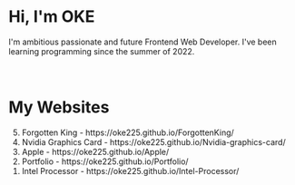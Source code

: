 <h1>Hi, I'm OKE</h1>
I'm ambitious passionate and future Frontend Web Developer. I've been learning programming since the summer of 2022.
<br />
<br />
<br />

<h1>My Websites</h1>
<ol reversed>
<li>Forgotten King - https://oke225.github.io/ForgottenKing/</li>
<li>Nvidia Graphics Card - https://oke225.github.io/Nvidia-graphics-card/</li>
<li>Apple - https://oke225.github.io/Apple/</li>
<li>Portfolio - https://oke225.github.io/Portfolio/</li>
<li>Intel Processor - https://oke225.github.io/Intel-Processor/</li>
</ol>
